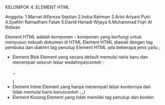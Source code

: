 KELOMPOK 4 :ELEMENT HTML

Anggota:
1.Marvel Alfareza Septian
2.Indra Rahman
3.Arini Ariyani Putri
4.Syafitri Ramadhani Fatah
5.David Hariadi Wijaya
6.Muhammad Fiqri Al Ridwan

Element HTML adalah komponen - komponen yang berfungi untuk menyusun sebuah dokumen di HTML
Element HTML diawali dengan tag pembuka dan diakhiri tag penutup
Element HTML ada beberapa jenis yaitu ;
- Element Blok
Element yang secara default memulai naris baru dan menempati seluruh lebar wadahnya(contoh :<p>,<h1-h6>,<div>)
- Element Inline
Element yang hanya menempati lebar kontennya dan tidak memulai baris baru(contoh :<span>,<a>,<img>)
- Element Kosong
Element yang tidak memiliki tag penutup dan konten 
